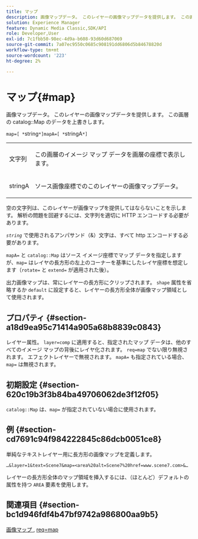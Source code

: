 ```yaml
---
title: マップ
description: 画像マップデータ。 このレイヤーの画像マップデータを提供します。 この画層のカタログ マップのデータを上書きします。
solution: Experience Manager
feature: Dynamic Media Classic,SDK/API
role: Developer,User
exl-id: 7c1fbb50-98ec-4d9a-b608-93d60d687069
source-git-commit: 7a07ec9550c0685c908191dd6806d5b84678820d
workflow-type: tm+mt
source-wordcount: '223'
ht-degree: 2%

---
```


# マップ{#map}

画像マップデータ。 このレイヤーの画像マップデータを提供します。 この画層の catalog::Map のデータを上書きします。

`map=[ *`string`*]mapA=[ *`stringA`*]`

<table id="simpletable_2E32B25D5F6246A18A8AF817903877ED"> 
 <tr class="strow"> 
  <td class="stentry"> <p><span class="codeph"> <span class="varname"> 文字列 </span></span> </p></td> 
  <td class="stentry"> <p>この画層のイメージ マップ データを画層の座標で表示します。 </p></td> 
 </tr> 
 <tr class="strow"> 
  <td class="stentry"> <p><span class="codeph"> <span class="varname"> stringA</span></span> </p></td> 
  <td class="stentry"> <p>ソース画像座標でのこのレイヤーの画像マップデータ。 </p></td> 
 </tr> 
</table>

空の文字列は、このレイヤーが画像マップを提供してはならないことを示します。 解析の問題を回避するには、文字列を適切に HTTP エンコードする必要があります。

*`string`* で使用されるアンパサンド（&amp;）文字は、すべて http エンコードする必要があります。

`mapA=` と `catalog::Map` はソース イメージ座標でマップ データを指定しますが、`map=` はレイヤの長方形の左上のコーナーを基準にしたレイヤ座標を想定します（`rotate=` と `extend=` が適用された後）。

出力画像マップは、常にレイヤーの長方形にクリップされます。 `shape` 属性を省略するか `default` に設定すると、レイヤーの長方形全体が画像マップ領域として使用されます。

## プロパティ {#section-a18d9ea95c71414a905a68b8839c0843}

レイヤー属性。 `layer=comp` に適用すると、指定されたマップ データは、他のすべてのイメージ マップの背後にレイヤ化されます。 `req=map` でない限り無視されます。 エフェクトレイヤーで無視されます。 `mapA=` も指定されている場合、`map=` は無視されます。

## 初期設定 {#section-620c19b3f3b84ba49706062de3f12f05}

`catalog::Map` は、`map=` が指定されていない場合に使用されます。

## 例 {#section-cd7691c94f984222845c86dcb0051ce8}

単純なテキストレイヤー用に長方形の画像マップを定義します。

`…&layer=1&text=Scene7&map=<area%20alt=Scene7%20href=www.scene7.com>&…`

レイヤーの長方形全体のマップ領域を挿入するには、（ほとんど）デフォルトの属性を持つ `AREA` 要素を使用します。

## 関連項目 {#section-bc1d946fdf4b47bf9742a986800aa9b5}

[ 画像マップ ](../../../../../is-api/http-ref/image-serving-api-ref/c-http-protocol-reference/c-syntax-and-features/r-image-maps.md#reference-ff7d1bac2a064104b0c508a81316fdab), [req=map](../../../../../is-api/http-ref/image-serving-api-ref/c-http-protocol-reference/c-command-reference/r-req/r-req.md#reference-907cdb4a97034db7ad94695f25552e76)

